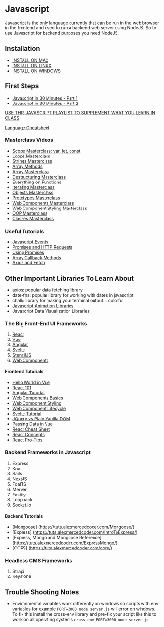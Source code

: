 # Javascript

Javascript is the only language currently that can be run in the web browser in the frontend and used to run a backend web server using NodeJS. So to use Javascript for backend purposes you need NodeJS.

## Installation

- [INSTALL ON MAC](https://www.newline.co/@Adele/how-to-install-nodejs-and-npm-on-macos--22782681)
- [INSTALL ON LINUX](https://www.digitalocean.com/community/tutorials/how-to-install-node-js-on-ubuntu-20-04)
- [INSTALL ON WINDOWS](https://phoenixnap.com/kb/install-node-js-npm-on-windows)

## First Steps

- [Javascript in 30 Minutes - Part 1](https://www.youtube.com/watch?v=VEnrgqenumY&t=1s)
- [Javascript in 30 Minutes - Part 2](https://www.youtube.com/watch?v=ZO10BXnUufk)

[USE THIS JAVASCRIPT PLAYLIST TO SUPPLEMENT WHAT YOU LEARN IN CLASS](https://www.youtube.com/playlist?list=PLY6oTPmKnKbZDZ9cRrRby4Wnr4GIJj5O3)

[Language Cheatsheet](https://www.scribd.com/document/483070482/DevNursery-Cheatsheet-Javascript)

### Masterclass Videos

- [Scope Masterclass: var, let, const](https://www.youtube.com/watch?v=trez5PLZm7I)
- [Loops Masterclass](https://www.youtube.com/watch?v=Yf6whlVj5qA)
- [Strings Masterclass](https://www.youtube.com/watch?v=EJy7f0YPgi8)
- [Array Methods](https://www.youtube.com/watch?v=CIWHuP8n_KA&t=4s)
- [Array Masterclass](https://www.youtube.com/watch?v=0rd-WuGtLgI)
- [Destructuring Masterclass](https://www.youtube.com/watch?v=T03vCdNz6h4&t=2s)
- [Everything on Functions](https://www.youtube.com/watch?v=fhLFpVeGdoU)
- [Iterating Masterclass](https://www.youtube.com/watch?v=JFf6ogtBUdo)
- [Objects Masterclass](https://www.youtube.com/watch?v=6Ytou94vP9g)
- [Prototypes Masterclass](https://www.youtube.com/watch?v=O_lyavc0lJc)
- [Web Components Masterclass](https://www.youtube.com/watch?v=qV7jh7ctALg)
- [Web Component Styling Masterclass](https://www.youtube.com/watch?v=9flT7pFyaXM)
- [OOP Masterclass](https://www.youtube.com/watch?v=IxbDwmNwnFQ)
- [Classes Masterclass](https://www.youtube.com/watch?v=O93r_ZB1NfQ)

### Useful Tutorials

- [Javascript Events](https://tuts.alexmercedcoder.com/jsevents/)
- [Promises and HTTP Requests](https://tuts.alexmercedcoder.com/promises/)
- [Using Promises](https://tuts.alexmercedcoder.com/writingpromises/)
- [Array Callback Methods](https://tuts.alexmercedcoder.com/ArrayMethods/)
- [Axios and Fetch](https://tuts.alexmercedcoder.com/axiosfetch/)

## Other Important Libraries To Learn About

- axios: popular data fetching library
- date-fns: popular library for working with dates in javascript
- chalk: library for making your terminal output... colorful
- [Javascript Animation Libraries](https://www.codeinwp.com/blog/best-javascript-animation-libraries/)
- [Javascript Data Visualization Libraries](https://www.monterail.com/blog/javascript-libraries-data-visualization)

### The Big Front-End UI Frameworks

1. [React](https://www.youtube.com/playlist?list=PLY6oTPmKnKbba6LlpF7kcnsyWdlwePt_V)
2. [Vue](https://www.youtube.com/playlist?list=PLY6oTPmKnKbbsEAIDfFAlhAVbSCIt2Bxx)
3. [Angular](https://www.youtube.com/playlist?list=PLY6oTPmKnKbahNK_YUsjTzP5U-FkGA544)
4. [Svelte](https://www.youtube.com/playlist?list=PLY6oTPmKnKbZpyj6WhUsjri1Tw_BO-obP)
5. [StencilJS](https://www.youtube.com/playlist?list=PLY6oTPmKnKbazpUTMcGmvMtgU5sr0Ip-V)
6. [Web Components](https://www.youtube.com/playlist?list=PLY6oTPmKnKbaNVkXHOHWxgdKEZLGKuFP9)

#### Frontend Tutorials

- [Hello World in Vue](https://tuts.alexmercedcoder.com/vue-tut/)
- [React 101](https://tuts.alexmercedcoder.com/react-tut/)
- [Angular Tutorial](https://tuts.alexmercedcoder.com/angulartut/)
- [Web Components Basics](https://tuts.alexmercedcoder.com/webcomp1/)
- [Web Component Styling](https://tuts.alexmercedcoder.com/webcomp2/)
- [Web Component Lifecycle](https://tuts.alexmercedcoder.com/webcomp3/)
- [Svelte Tutorial](https://tuts.alexmercedcoder.com/svelte/)
- [JQuery vs Plain Vanilla DOM](https://tuts.alexmercedcoder.com/jQuery/)
- [Passing Data in Vue](https://tuts.alexmercedcoder.com/vueprops/)
- [React Cheat Sheet](https://tuts.alexmercedcoder.com/reactcheatsheet/)
- [React Concepts](https://tuts.alexmercedcoder.com/reactconcepts/)
- [React Pro-Tips](https://tuts.alexmercedcoder.com/reactconcepts/)

### Backend Frameworks in Javascript

1. Express
2. Koa
3. Sails
4. NextJS
5. FoalTS
6. Merver
7. Fastify
8. Loopback
9. Socket.io

#### Backend Tutorials

- [Mongoose] (https://tuts.alexmercedcoder.com/Mongoose/)
- [Express] (https://tuts.alexmercedcoder.com/IntroToExpress/)
- [Express, Mongo and Mongoose Reference] (https://tuts.alexmercedcoder.com/ExpressMongo/)
- [CORS] (https://tuts.alexmercedcoder.com/cors/)

### Headless CMS Frameworks

1. Strapi
2. Keystone

## Trouble Shooting Notes

- Environmental variables work differently on windows so scripts with env variables for example `PORT=3000 node server.js` will error on windows. To fix this install the cross-env library and pre-fix your script like this to work on all operating systems `cross-env PORT=3000 node server.js`
